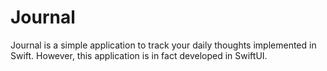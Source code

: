 #  Journal
Journal is a simple application to track your daily thoughts implemented in Swift. However, this application is in fact developed in SwiftUI.

